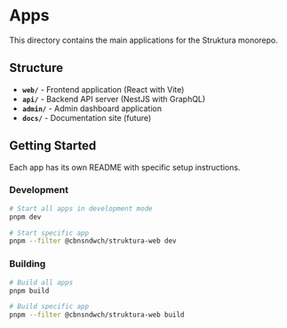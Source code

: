 # Apps

This directory contains the main applications for the Struktura monorepo.

## Structure

- **`web/`** - Frontend application (React with Vite)
- **`api/`** - Backend API server (NestJS with GraphQL)
- **`admin/`** - Admin dashboard application
- **`docs/`** - Documentation site (future)

## Getting Started

Each app has its own README with specific setup instructions.

### Development

```bash
# Start all apps in development mode
pnpm dev

# Start specific app
pnpm --filter @cbnsndwch/struktura-web dev
```

### Building

```bash
# Build all apps
pnpm build

# Build specific app
pnpm --filter @cbnsndwch/struktura-web build
```
